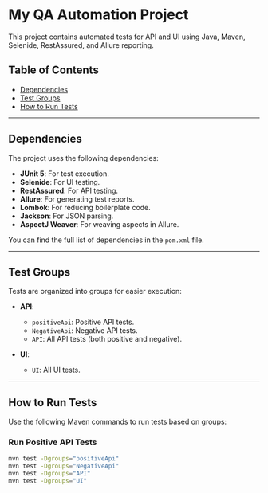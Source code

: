 # My QA Automation Project

This project contains automated tests for API and UI using Java, Maven, Selenide, RestAssured, and Allure reporting.

## Table of Contents
- [Dependencies](#dependencies)
- [Test Groups](#test-groups)
- [How to Run Tests](#how-to-run-tests)

---

## Dependencies

The project uses the following dependencies:

- **JUnit 5**: For test execution.
- **Selenide**: For UI testing.
- **RestAssured**: For API testing.
- **Allure**: For generating test reports.
- **Lombok**: For reducing boilerplate code.
- **Jackson**: For JSON parsing.
- **AspectJ Weaver**: For weaving aspects in Allure.

You can find the full list of dependencies in the `pom.xml` file.

---

## Test Groups

Tests are organized into groups for easier execution:

- **API**:
    - `positiveApi`: Positive API tests.
    - `NegativeApi`: Negative API tests.
    - `API`: All API tests (both positive and negative).

- **UI**:
    - `UI`: All UI tests.

---

## How to Run Tests

Use the following Maven commands to run tests based on groups:

### Run Positive API Tests
```bash
mvn test -Dgroups="positiveApi"
mvn test -Dgroups="NegativeApi"
mvn test -Dgroups="API"
mvn test -Dgroups="UI"